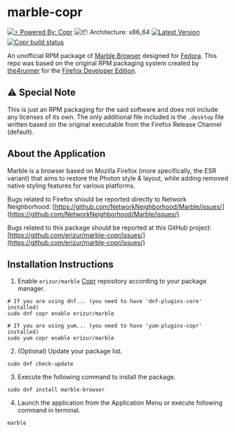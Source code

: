 # marble-copr

[![⚡️ Powered By: Copr](https://img.shields.io/badge/⚡️_Powered_by-COPR-blue?style=flat-square)](https://copr.fedorainfracloud.org/)
![📦 Architecture: x86_64](https://img.shields.io/badge/📦_Architecture-x86__64-blue?style=flat-square)
[![Latest Version](https://img.shields.io/badge/dynamic/json?color=blue&label=Version&query=builds.latest.source_package.version&url=https%3A%2F%2Fcopr.fedorainfracloud.org%2Fapi_3%2Fpackage%3Fownername%3Derizur%26projectname%3Dmarble%26packagename%3Dmarble-browser%26with_latest_build%3DTrue&style=flat-square&logo=circle&logoColor=blue)](https://copr.fedorainfracloud.org/coprs/erizur/marble/package/marble-browser/)
[![Copr build status](https://copr.fedorainfracloud.org/coprs/erizur/marble/package/marble/status_image/last_build.png)](https://copr.fedorainfracloud.org/coprs/erizur/marble/package/marble/)

An unofficial RPM package of [Marble Browser](https://github.com/NetworkNeighborhood/Marble) designed for [Fedora](https://getfedora.org).
This repo was based on the original RPM packaging system created by [the4runner](https://github.com/the4runner/firefox-dev/) for the [Firefox Developer Edition](https://www.mozilla.org/en-US/firefox/developer).

## ⚠️ Special Note
This is just an RPM packaging for the said software and does not include any licenses of its own. The only additional file included is the `.desktop` file written based on the original executable from the Firefox Release Channel (default).

## About the Application
Marble is a browser based on Mozilla Firefox (more specifically, the ESR variant) that aims to restore the Photon style & layout, while adding removed native styling features for various platforms.

Bugs related to Firefox should be reported directly to Network Neighborhood: 
[https://github.com/NetworkNeighborhood/Marble/issues/](https://github.com/NetworkNeighborhood/Marble/issues/)

Bugs related to this package should be reported at this GitHub project:
[https://github.com/erizur/marble-copr/issues/](https://github.com/erizur/marble-copr/issues/)

## Installation Instructions
1. Enable `erizur/marble` [Copr](https://copr.fedorainfracloud.org/) repository according to your package manager.

```Shell
# If you are using dnf... (you need to have 'dnf-plugins-core' installed)
sudo dnf copr enable erizur/marble

# If you are using yum... (you need to have 'yum-plugins-copr' installed)
sudo yum copr enable erizur/marble
```

2. (Optional) Update your package list.

```Shell
sudo dnf check-update
```

3. Execute the following command to install the package.

```Shell
sudo dnf install marble-browser
```

4. Launch the application from the Application Menu or execute following command in terminal.

```Shell
marble
```
